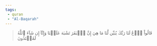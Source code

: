 ```yaml
---
tags: 
 - quran 
 - "Al-Baqarah"
---
```


> قَالُواْ ٱدۡعُ لَنَا رَبَّكَ يُبَيِّن لَّنَا مَا هِيَ إِنَّ ٱلۡبَقَرَ تَشَٰبَهَ عَلَيۡنَا وَإِنَّآ إِن شَآءَ ٱللَّهُ لَمُهۡتَدُونَ
